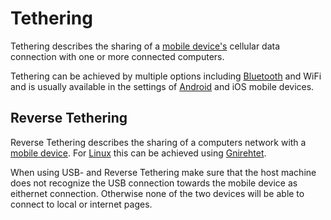 # Tethering

Tethering describes the sharing of a
[mobile device's](/wiki/smart_device.md#smartphones-and-tablet-computers) cellular data connection
with one or more connected computers.

Tethering can be achieved by multiple options including [Bluetooth](/wiki/bluetooth.md) and WiFi
and is usually available in the settings of [Android](/wiki/android.md) and iOS mobile devices.

## Reverse Tethering

Reverse Tethering describes the sharing of a computers network with a
[mobile device](/wiki/smart_device.md#smartphones-and-tablet-computers).
For [Linux](/wiki/linux.md) this can be achieved using [Gnirehtet](/wiki/linux/gnirehtet.md).

When using USB- and Reverse Tethering make sure that the host machine does not recognize the USB
connection towards the mobile device as eithernet connection.
Otherwise none of the two devices will be able to connect to local or internet pages.
